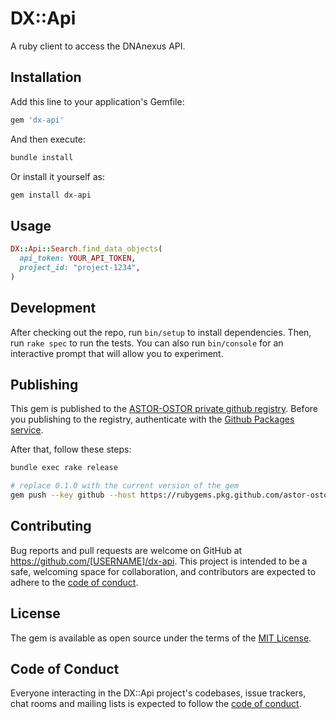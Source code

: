 # DX::Api

A ruby client to access the DNAnexus API.

## Installation

Add this line to your application's Gemfile:

```ruby
gem 'dx-api'
```

And then execute:

```bash
bundle install
```

Or install it yourself as:

```bash
gem install dx-api
```

## Usage

```ruby
DX::Api::Search.find_data_objects(
  api_token: YOUR_API_TOKEN,
  project_id: "project-1234",
)
```

## Development

After checking out the repo, run `bin/setup` to install dependencies. Then, run `rake spec` to run the tests. You can also run `bin/console` for an interactive prompt that will allow you to experiment.

## Publishing

This gem is published to the [ASTOR-OSTOR private github registry](https://github.com/astor-ostor). Before you publishing to the registry, authenticate with the [Github Packages service](https://docs.github.com/en/packages/using-github-packages-with-your-projects-ecosystem/configuring-rubygems-for-use-with-github-packages#authenticating-to-github-packages).

After that, follow these steps:

```bash
bundle exec rake release

# replace 0.1.0 with the current version of the gem
gem push --key github --host https://rubygems.pkg.github.com/astor-ostor pkg/dx-api-0.1.0.gem
```

## Contributing

Bug reports and pull requests are welcome on GitHub at https://github.com/[USERNAME]/dx-api. This project is intended to be a safe, welcoming space for collaboration, and contributors are expected to adhere to the [code of conduct](https://github.com/astor-ostor/dx-api/blob/main/CODE_OF_CONDUCT.md).

## License

The gem is available as open source under the terms of the [MIT License](https://opensource.org/licenses/MIT).

## Code of Conduct

Everyone interacting in the DX::Api project's codebases, issue trackers, chat rooms and mailing lists is expected to follow the [code of conduct](https://github.com/[USERNAME]/dx-api/blob/main/CODE_OF_CONDUCT.md).
